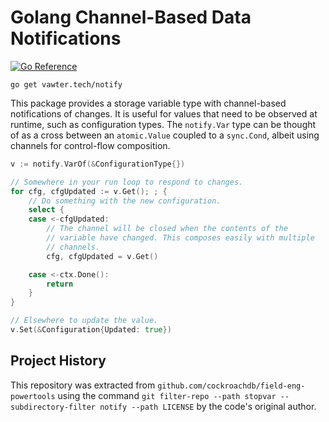 # Golang Channel-Based Data Notifications

[![Go Reference](https://pkg.go.dev/badge/vawter.tech/notify.svg)](https://pkg.go.dev/vawter.tech/notify)

```shell
go get vawter.tech/notify
```

This package provides a storage variable type with channel-based notifications of changes.
It is useful for values that need to be observed at runtime, such as configuration types.
The `notify.Var` type can be thought of as a cross between an `atomic.Value` coupled to
a `sync.Cond`, albeit using channels for control-flow composition.

```go
v := notify.VarOf(&ConfigurationType{})

// Somewhere in your run loop to respond to changes.
for cfg, cfgUpdated := v.Get(); ; {
    // Do something with the new configuration.
    select {
    case <-cfgUpdated:
        // The channel will be closed when the contents of the
        // variable have changed. This composes easily with multiple
        // channels.
        cfg, cfgUpdated = v.Get()

    case <-ctx.Done():
        return
    }
}

// Elsewhere to update the value.
v.Set(&Configuration{Updated: true})
```

## Project History

This repository was extracted from `github.com/cockroachdb/field-eng-powertools` using the command
`git filter-repo --path stopvar --subdirectory-filter notify --path LICENSE` by the code's original author.
